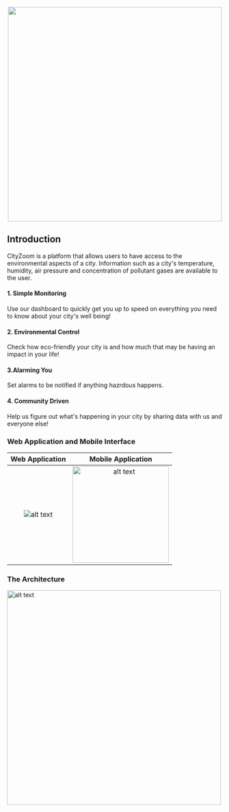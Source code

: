 <p align="center">
  <img width="500"  src="https://user-images.githubusercontent.com/23279460/80327116-e92cef80-8832-11ea-95ca-8d06eec5225a.png">
</p>

## Introduction
CityZoom is a platform that allows users to have access to the environmental aspects of a city. Information such as a city's temperature, humidity, air pressure and concentration of pollutant gases are available to the user.

#### 1. Simple Monitoring
Use our dashboard to quickly get you up to speed on everything you need to know about your city's well being!

#### 2. Environmental Control
Check how eco-friendly your city is and how much that may be having an impact in your life!

#### 3.Alarming You
Set alarms to be notified if anything hazrdous happens.

#### 4. Community Driven
Help us figure out what's happening in your city by sharing data with us and everyone else!


### Web Application and Mobile Interface


Web Application            |  Mobile Application
:-------------------------:|:-------------------------:
<img src="https://user-images.githubusercontent.com/23279460/80323101-32744380-8821-11ea-9c55-f638e361a745.png" alt="alt text">  |  <img  width="225" src="https://user-images.githubusercontent.com/23279460/80323434-4751d680-8823-11ea-8706-b5e1d63a3c22.jpg" alt="alt text" >


### The Architecture

<img src="https://user-images.githubusercontent.com/23279460/80323518-c21af180-8823-11ea-914c-5c7e8afbc3cb.png" alt="alt text"  width="500">

